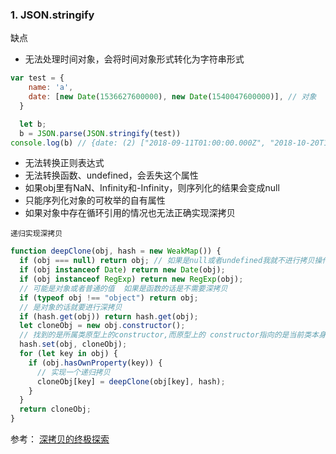 ### 1. JSON.stringify
缺点

- 无法处理时间对象，会将时间对象形式转化为字符串形式
```js 
var test = {
    name: 'a',
    date: [new Date(1536627600000), new Date(1540047600000)], // 对象
  }

  let b;
  b = JSON.parse(JSON.stringify(test))
console.log(b) // {date: (2) ["2018-09-11T01:00:00.000Z", "2018-10-20T15:00:00.000Z"], name: "a"}
```

- 无法转换正则表达式
- 无法转换函数、undefined，会丢失这个属性
- 如果obj里有NaN、Infinity和-Infinity，则序列化的结果会变成null
- 只能序列化对象的可枚举的自有属性
- 如果对象中存在循环引用的情况也无法正确实现深拷贝

`递归实现深拷贝`

```javascript
function deepClone(obj, hash = new WeakMap()) {
  if (obj === null) return obj; // 如果是null或者undefined我就不进行拷贝操作
  if (obj instanceof Date) return new Date(obj);
  if (obj instanceof RegExp) return new RegExp(obj);
  // 可能是对象或者普通的值  如果是函数的话是不需要深拷贝
  if (typeof obj !== "object") return obj;
  // 是对象的话就要进行深拷贝
  if (hash.get(obj)) return hash.get(obj);
  let cloneObj = new obj.constructor();
  // 找到的是所属类原型上的constructor,而原型上的 constructor指向的是当前类本身
  hash.set(obj, cloneObj);
  for (let key in obj) {
    if (obj.hasOwnProperty(key)) {
      // 实现一个递归拷贝
      cloneObj[key] = deepClone(obj[key], hash);
    }
  }
  return cloneObj;
}
```
参考：
[深拷贝的终极探索](https://segmentfault.com/a/1190000016672263)